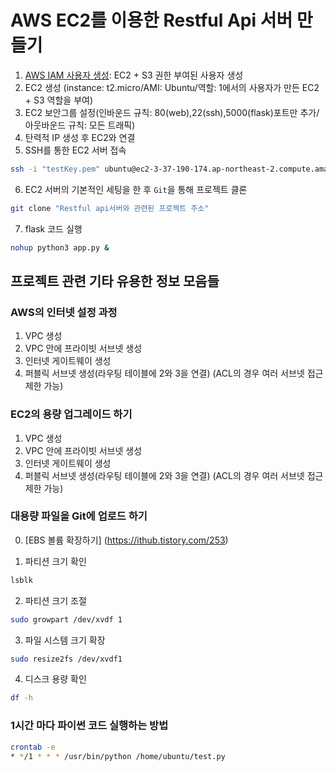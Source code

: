# AWS EC2를 이용한 Restful Api 서버 만들기

1. [AWS IAM 사용자 생성](https://victorydntmd.tistory.com/67?category=682759): EC2 + S3 권한 부여된 사용자 생성 
2. EC2 생성 (instance: t2.micro/AMI: Ubuntu/역할: 1에서의 사용자가 만든 EC2 + S3 역할을 부여)
3. EC2 보안그룹 설정(인바운드 규칙: 80(web),22(ssh),5000(flask)포트만 추가/아웃바운드 규칙: 모든 트래픽)
4. 탄력적 IP 생성 후 EC2와 연결 
5. SSH를 통한 EC2 서버 접속
```bash
ssh -i "testKey.pem" ubuntu@ec2-3-37-190-174.ap-northeast-2.compute.amazonaws.com
```
6. EC2 서버의 기본적인 세팅을 한 후 `Git`을 통해 프로젝트 클론
```bash
git clone "Restful api서버와 관련된 프로젝트 주소" 
```
7. flask 코드 실행    
```bash
nohup python3 app.py &
```

## 프로젝트 관련 기타 유용한 정보 모음들

### AWS의 인터넷 설정 과정
1. VPC 생성 
2. VPC 안에 프라이빗 서브넷 생성
3. 인터넷 게이트웨이 생성
4. 퍼블릭 서브넷 생성(라우팅 테이블에 2와 3을 연결)
  (ACL의 경우 여러 서브넷 접근제한 가능)

### EC2의 용량 업그레이드 하기
1. VPC 생성 
2. VPC 안에 프라이빗 서브넷 생성
3. 인터넷 게이트웨이 생성
4. 퍼블릭 서브넷 생성(라우팅 테이블에 2와 3을 연결)
  (ACL의 경우 여러 서브넷 접근제한 가능)

### 대용량 파일을 Git에 업로드 하기

0. [EBS 볼륨 확장하기] (https://ithub.tistory.com/253)  

1. 파티션 크기 확인
```bash
lsblk
```
2. 파티션 크기 조절
```bash
sudo growpart /dev/xvdf 1
```
3. 파일 시스템 크기 확장
```bash
sudo resize2fs /dev/xvdf1
```
4. 디스크 용량 확인
```bash
df -h
```

### 1시간 마다 파이썬 코드 실행하는 방법 
```bash
crontab -e
* */1 * * * /usr/bin/python /home/ubuntu/test.py       
```
